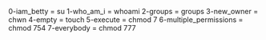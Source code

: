 0-iam_betty = su
1-who_am_i = whoami
2-groups = groups
3-new_owner = chwn
4-empty = touch
5-execute = chmod 7
6-multiple_permissions = chmod 754
7-everybody = chmod 777
